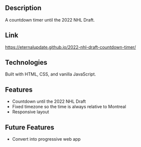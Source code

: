## Description
A countdown timer until the 2022 NHL Draft.

## Link
https://eternalupdate.github.io/2022-nhl-draft-countdown-timer/

## Technologies
Built with HTML, CSS, and vanilla JavaScript.

## Features
* Countdown until the 2022 NHL Draft
* Fixed timezone so the time is always relative to Montreal
* Responsive layout

## Future Features
* Convert into progressive web app
